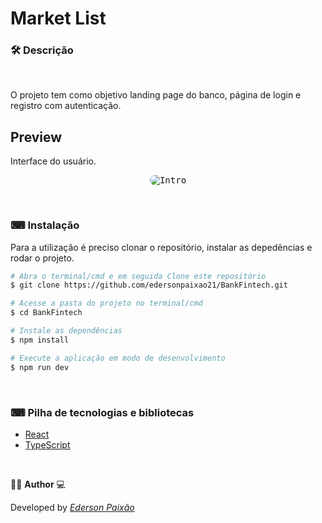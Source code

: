 <p align="center">
<h1>
 Market List
</h1>
</p>

### 🛠  Descrição

</br>

O projeto tem como objetivo landing page do banco, página de login e registro com autenticação.

 
## Preview
Interface do usuário.
</br>

<p align="center">
  <kbd>
 <img width="auto" style="border-radius: 10px" height="auto" 
 src="https://github.com/edersonpaixao21/BankFintech/blob/master/src/assets/GifPreview.gif" alt="Intro">
  </kbd>
  </br>
</p>

</br>

### ⌨ Instalação
Para a utilização é preciso clonar o repositório, instalar as depedências e rodar o projeto.

```bash
# Abra o terminal/cmd e em seguida Clone este repositório
$ git clone https://github.com/edersonpaixao21/BankFintech.git

# Acesse a pasta do projeto no terminal/cmd
$ cd BankFintech

# Instale as dependências
$ npm install

# Execute a aplicação em modo de desenvolvimento
$ npm run dev

```

</br>

### ⌨ Pilha de tecnologias e bibliotecas

-   [React](https://github.com/facebook/react)
-   [TypeScript](https://www.typescriptlang.org/)

</br>

👨‍💻 **Author** 💻

Developed by [_Ederson Paixão_](https://www.linkedin.com/in/ederson-paix%C3%A3o-a14051242/)
